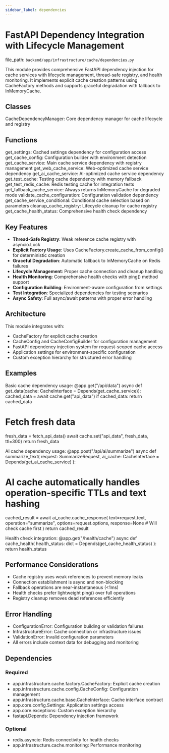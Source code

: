 ```yaml
---
sidebar_label: dependencies
---
```


# FastAPI Dependency Integration with Lifecycle Management

  file_path: `backend/app/infrastructure/cache/dependencies.py`

This module provides comprehensive FastAPI dependency injection for cache services
with lifecycle management, thread-safe registry, and health monitoring. It implements
explicit cache creation patterns using CacheFactory methods and supports graceful
degradation with fallback to InMemoryCache.

## Classes

CacheDependencyManager: Core dependency manager for cache lifecycle and registry

## Functions

get_settings: Cached settings dependency for configuration access
get_cache_config: Configuration builder with environment detection
get_cache_service: Main cache service dependency with registry management
get_web_cache_service: Web-optimized cache service dependency
get_ai_cache_service: AI-optimized cache service dependency
get_test_cache: Testing cache dependency with memory fallback
get_test_redis_cache: Redis testing cache for integration tests
get_fallback_cache_service: Always returns InMemoryCache for degraded mode
validate_cache_configuration: Configuration validation dependency
get_cache_service_conditional: Conditional cache selection based on parameters
cleanup_cache_registry: Lifecycle cleanup for cache registry
get_cache_health_status: Comprehensive health check dependency

## Key Features

- **Thread-Safe Registry**: Weak reference cache registry with asyncio.Lock
- **Explicit Factory Usage**: Uses CacheFactory.create_cache_from_config() for deterministic creation
- **Graceful Degradation**: Automatic fallback to InMemoryCache on Redis failures
- **Lifecycle Management**: Proper cache connection and cleanup handling
- **Health Monitoring**: Comprehensive health checks with ping() method support
- **Configuration Building**: Environment-aware configuration from settings
- **Test Integration**: Specialized dependencies for testing scenarios
- **Async Safety**: Full async/await patterns with proper error handling

## Architecture

This module integrates with:
- CacheFactory for explicit cache creation
- CacheConfig and CacheConfigBuilder for configuration management
- FastAPI dependency injection system for request-scoped cache access
- Application settings for environment-specific configuration
- Custom exception hierarchy for structured error handling

## Examples

Basic cache dependency usage:
@app.get("/api/data")
async def get_data(cache: CacheInterface = Depends(get_cache_service)):
cached_data = await cache.get("api_data")
if cached_data:
return cached_data

# Fetch fresh data
fresh_data = fetch_api_data()
await cache.set("api_data", fresh_data, ttl=300)
return fresh_data

AI cache dependency usage:
@app.post("/api/ai/summarize")
async def summarize_text(
request: SummarizeRequest,
ai_cache: CacheInterface = Depends(get_ai_cache_service)
):
# AI cache automatically handles operation-specific TTLs and text hashing
cached_result = await ai_cache.cache_response(
text=request.text,
operation="summarize",
options=request.options,
response=None  # Will check cache first
)
return cached_result

Health check integration:
@app.get("/health/cache")
async def cache_health(
health_status: dict = Depends(get_cache_health_status)
):
return health_status

## Performance Considerations

- Cache registry uses weak references to prevent memory leaks
- Connection establishment is async and non-blocking
- Fallback operations are near-instantaneous (<1ms)
- Health checks prefer lightweight ping() over full operations
- Registry cleanup removes dead references efficiently

## Error Handling

- ConfigurationError: Configuration building or validation failures
- InfrastructureError: Cache connection or infrastructure issues
- ValidationError: Invalid configuration parameters
- All errors include context data for debugging and monitoring

## Dependencies

### Required

- app.infrastructure.cache.factory.CacheFactory: Explicit cache creation
- app.infrastructure.cache.config.CacheConfig: Configuration management
- app.infrastructure.cache.base.CacheInterface: Cache interface contract
- app.core.config.Settings: Application settings access
- app.core.exceptions: Custom exception hierarchy
- fastapi.Depends: Dependency injection framework

### Optional

- redis.asyncio: Redis connectivity for health checks
- app.infrastructure.cache.monitoring: Performance monitoring
